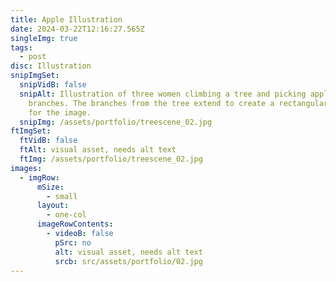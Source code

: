 ```yaml
---
title: Apple Illustration
date: 2024-03-22T12:16:27.565Z
singleImg: true
tags:
  - post
disc: Illustration
snipImgSet:
  snipVidB: false
  snipAlt: Illustration of three women climbing a tree and picking apples off the
    branches. The branches from the tree extend to create a rectangular boarder
    for the image.
  snipImg: /assets/portfolio/treescene_02.jpg
ftImgSet:
  ftVidB: false
  ftAlt: visual asset, needs alt text
  ftImg: /assets/portfolio/treescene_02.jpg
images:
  - imgRow:
      mSize:
        - small
      layout:
        - one-col
      imageRowContents:
        - videoB: false
          pSrc: no
          alt: visual asset, needs alt text
          srcb: src/assets/portfolio/02.jpg
---
```

